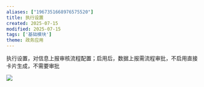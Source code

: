 ```yaml
---
aliases: ["1967351668976575520"]
title: 执行设置
created: 2025-07-15
modified: 2025-07-15
tags: ['基础模块']
theme: 政务应用
---
```


执行设置，对信息上报审核流程配置；启用后，数据上报需流程审批，不启用直接卡片生成，不需要审批

![](f4f354dddbe44e33c9ba2baca940934c.jpg)